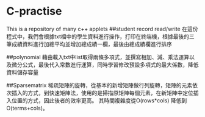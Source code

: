 # C-practise
This is a repository of many c++ applets
##student record read/write
在這份程式中，我們會根據txt檔中的學生資料進行操作，打印在終端機，根據最後的三筆成績資料進行加總平均並增加總成績一欄，最後由總成績欄進行排序

##polynomial
藉由載入txt中list取得兩條多項式，並撰寫相加、減、乘法運算以及微分公式，最後代入常數進行運算，同時學習修改預設多項式的最大係數，降低資料儲存容量

##Sparsematrix
稀疏矩陣的旋轉，從基本的新增矩陣做行列旋轉，矩陣的元素依次插入的方式，到快速矩陣法，使用的是掃描原矩陣每個元素，在新矩陣中定位插入位置的方式，因此後者的效率更高。
其時間複雜度從O(rows*cols) 降低到 O(terms+cols)。
